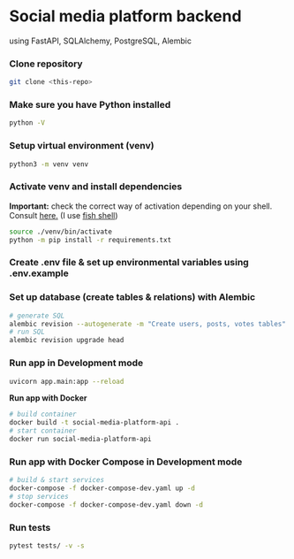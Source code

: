 # Social media platform backend

using FastAPI, SQLAlchemy, PostgreSQL, Alembic

### Clone repository

```sh
git clone <this-repo>
```

### Make sure you have Python installed

```sh
python -V
```

### Setup virtual environment (venv)

```sh
python3 -m venv venv
```

### Activate venv and install dependencies

**Important:** check the correct way of activation depending on your shell. Consult [here.](https://docs.python.org/3/tutorial/venv.html#creating-virtual-environments) (I use [fish shell](https://fishshell.com/))

```sh
source ./venv/bin/activate
python -m pip install -r requirements.txt
```

### Create .env file & set up environmental variables using .env.example

### Set up database (create tables & relations) with Alembic

```sh
# generate SQL
alembic revision --autogenerate -m "Create users, posts, votes tables"
# run SQL
alembic revision upgrade head
```

### Run app in Development mode

```sh
uvicorn app.main:app --reload
```

**Run app with Docker**

```sh
# build container
docker build -t social-media-platform-api .
# start container
docker run social-media-platform-api
```

### Run app with Docker Compose in Development mode

```sh
# build & start services
docker-compose -f docker-compose-dev.yaml up -d
# stop services
docker-compose -f docker-compose-dev.yaml down -d
```

### Run tests

```sh
pytest tests/ -v -s
```